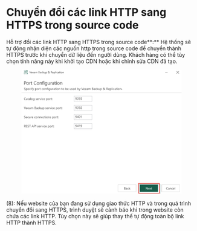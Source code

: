 # Chuyển đổi các link HTTP sang HTTPS trong source code

Hỗ trợ đổi các link HTTP sang HTTPS trong source code**:** Hệ thống sẽ tự động nhận diện các nguồn http trong source code để chuyển thành HTTPS trước khi chuyển dữ liệu đến người dùng. Khách hàng có thể tùy chọn tính năng này khi khởi tạo CDN hoặc khi chỉnh sửa CDN đã tạo.

<figure><img src="../../.gitbook/assets/image (253).png" alt=""><figcaption></figcaption></figure>

(8): Nếu website của bạn đang sử dụng giao thức HTTP và trong quá trình chuyển đổi sang HTTPS, trình duyệt sẽ cảnh báo khi trong website còn chứa các link HTTP. Tùy chọn này sẽ giúp thay thế tự động toàn bộ link HTTP thành HTTPS.

